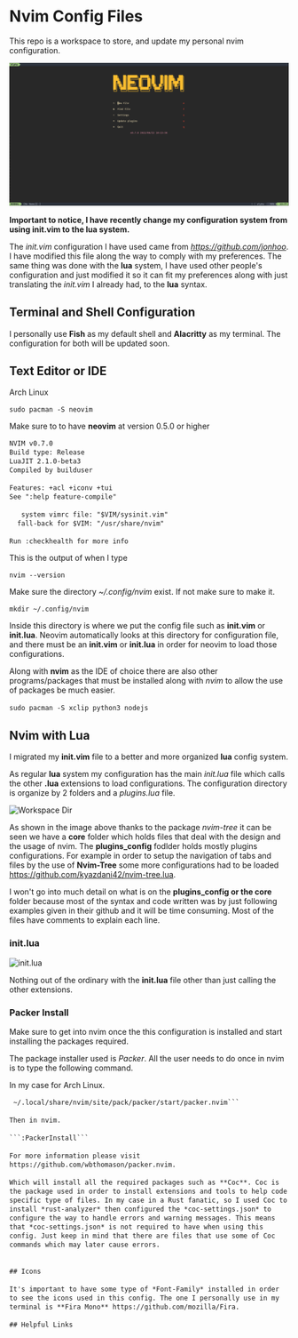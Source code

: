 # Nvim Config Files

This repo is a workspace to store, and update my personal nvim configuration. 

![Neovim Home](resources/neovim_home.png)

**Important to notice, I have recently change my configuration system from using init.vim to the lua system.**

The *init.vim* configuration I have used came from *https://github.com/jonhoo*. I have modified this file along the way to comply with my preferences. The same thing was done with the **lua** system, I have used other people's configuration and just modified it so it can fit my preferences along with just translating the *init.vim* I already had, to the **lua** syntax. 


## Terminal and Shell Configuration
I personally use **Fish** as my default shell and **Alacritty** as my terminal. The configuration for both will be updated soon. 

## Text Editor or IDE
Arch Linux
```
sudo pacman -S neovim
```

Make sure to to have **neovim** at version 0.5.0 or higher

```
NVIM v0.7.0
Build type: Release
LuaJIT 2.1.0-beta3
Compiled by builduser

Features: +acl +iconv +tui
See ":help feature-compile"

   system vimrc file: "$VIM/sysinit.vim"
  fall-back for $VIM: "/usr/share/nvim"

Run :checkhealth for more info
```
This is the output of when I type 
```
nvim --version
```

Make sure the directory *~/.config/nvim* exist. If not make sure to make it.
```
mkdir ~/.config/nvim
```
Inside this directory is where we put the config file such as **init.vim** or **init.lua**. Neovim automatically looks at this directory for configuration file, and there must be an **init.vim** or **init.lua** in order for neovim to load those configurations.

Along with **nvim** as the IDE of choice there are also other programs/packages that must be installed along with *nvim* to allow the use of packages be much easier.

``` sudo pacman -S xclip python3 nodejs ```


## Nvim with Lua

I migrated my **init.vim** file to a better and more organized **lua** config system.

As regular **lua** system my configuration has the main *init.lua* file which calls the other **.lua** extensions to load configurations. The configuration directory is organize by 2 folders and a *plugins.lua* file.

![Workspace Dir](resources/workspace.png)
 
As shown in the image above thanks to the package *nvim-tree* it can be seen we have a **core** folder which holds files that deal with the design and the usage of nvim. The **plugins_config** fodlder holds mostly plugins configurations. For example in order to setup the navigation of tabs and files by the use of **Nvim-Tree** some more configurations had to be loaded https://github.com/kyazdani42/nvim-tree.lua. 

I won't go into much detail on what is on the **plugins_config or the core** folder because most of the syntax and code written was by just following examples given in their github and it will be time consuming. Most of the files have comments to explain each line.

### init.lua
![init.lua](resources/init_lua.png)

Nothing out of the ordinary with the **init.lua** file other than just calling the other extensions.


### Packer Install
Make sure to get into nvim once the this configuration is installed and start installing the packages required. 

The package installer used is *Packer*. All the user needs to do once in nvim is to type the following command.

In my case for Arch Linux.

```git clone --depth 1 https://github.com/wbthomason/packer.nvim\
 ~/.local/share/nvim/site/pack/packer/start/packer.nvim```

Then in nvim.
 
```:PackerInstall```

For more information please visit https://github.com/wbthomason/packer.nvim. 

Which will install all the required packages such as **Coc**. Coc is the package used in order to install extensions and tools to help code specific type of files. In my case in a Rust fanatic, so I used Coc to install *rust-analyzer* then configured the *coc-settings.json* to configure the way to handle errors and warning messages. This means that *coc-settings.json* is not required to have when using this config. Just keep in mind that there are files that use some of Coc commands which may later cause errors. 


## Icons

It's important to have some type of *Font-Family* installed in order to see the icons used in this config. The one I personally use in my terminal is **Fira Mono** https://github.com/mozilla/Fira. 

## Helpful Links